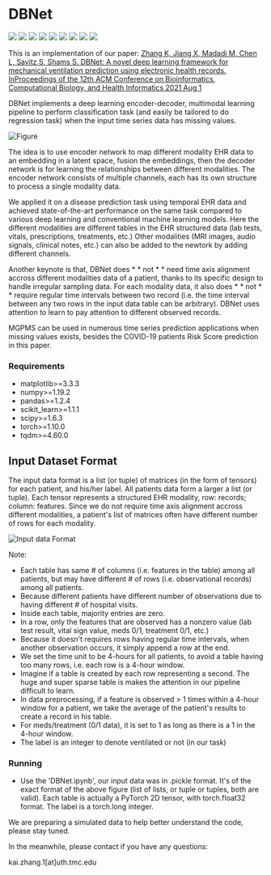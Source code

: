 # DBNet
![](https://img.shields.io/github/license/Naereen/StrapDown.js.svg)
![](https://img.shields.io/badge/python-%3E%3D3.7-green)
![](https://img.shields.io/badge/torch-%3E%3D1.10-blue)
![](https://img.shields.io/badge/numpy-%3E%3D1.19-yellow)
![](https://img.shields.io/badge/matplotlib-%3E%3D3.3-brightgreen)
![](https://img.shields.io/badge/pandas-%3E%3D1.2-green)
![](https://img.shields.io/badge/scikit__learn-%3E%3D1.1-yellowgreen)
![](https://img.shields.io/badge/scipy-%3E%3D1.6-orange)
![](https://img.shields.io/badge/tqdm-%3E%3D4.60-lightgrey)

This is an implementation of our paper: [Zhang K, Jiang X, Madadi M, Chen L, Savitz S, Shams S. DBNet: A novel deep learning framework for mechanical ventilation prediction using electronic health records. InProceedings of the 12th ACM Conference on Bioinformatics, Computational Biology, and Health Informatics 2021 Aug 1](https://dl.acm.org/doi/abs/10.1145/3459930.3469551)

DBNet implements a deep learning encoder-decoder, multimodal learning pipeline to perform classification task (and easily be tailored to do regression task) when the input time series data has missing values. 

![Figure](https://user-images.githubusercontent.com/29695346/194333875-9189daa2-fea9-49d6-86bd-67115c1f3640.PNG)

The idea is to use encoder network to map different modality EHR data to an embedding in a latent space, fusion the embeddings, then the decoder network is for learning the relationships between different modalities. The encoder network consists of multiple channels, each has its own structure to process a single modality data.

We applied it on a disease prediction task using temporal EHR data and achieved state-of-the-art performance on the same task compared to various deep learning and conventional machine learning models. Here the different modalities are different tables in the EHR structured data (lab tests, vitals, prescriptions, treatments, etc.) Other modalities (MRI images, audio signals, clinical notes, etc.) can also be added to the newtork by adding different channels.

Another keynote is that, DBNet does * * not * * need time axis alignment accross different modalities data of a patient, thanks to its specific design to handle irregular sampling data. For each modality data, it also does * * not * * require regular time intervals between two record (i.e. the time interval between any two rows in the input data table can be arbitrary). DBNet uses attention to learn to pay attention to different observed records. 

MGPMS can be used in numerous time series prediction applications when missing values exists, besides the COVID-19 patients Risk Score prediction in this paper.

### Requirements
* matplotlib>=3.3.3
* numpy>=1.19.2
* pandas>=1.2.4
* scikit_learn>=1.1.1
* scipy>=1.6.3
* torch>=1.10.0
* tqdm>=4.60.0


## Input Dataset Format
The input data format is a list (or tuple) of matrices (in the form of tensors) for each patient, and his/her label. All patients data form a larger a list (or tuple). Each tensor represents a structured EHR modality, row: records; column: features. Since we do not require time axis alignment accross different modalities, a patient's list of matrices often have different number of rows for each modality.

![Input data Format](https://user-images.githubusercontent.com/29695346/194346856-e4d30335-a157-46b5-a021-32e9d1cf5d7e.PNG)


Note:  
- Each table has same # of columns (i.e. features in the table) among all patients, but may have different # of rows (i.e. observational records) among all patients.
- Because different patients have different number of observations due to having different # of hospital visits.
- Inside each table, majority entries are zero. 
- In a row, only the features that are observed has a nonzero value (lab test result, vital sign value, meds 0/1, treatment 0/1, etc.)
- Because it doesn't requires rows having regular time intervals, when another observation occurs, it simply append a row at the end.
- We set the time unit to be 4-hours for all patients, to avoid a table having too many rows, i.e. each row is a 4-hour window.
- Imagine if a table is created by each row representing a second. The huge and super sparse table is makes the attention in our pipeline difficult to learn.
- In data preprocessing, if a feature is observed > 1 times within a 4-hour window for a patient, we take the average of the patient's results to create a record in his table. 
- For meds/treatment (0/1 data), it is set to 1 as long as there is a 1 in the 4-hour window. 
- The label is an integer to denote ventilated or not (in our task)

### Running

- Use the 'DBNet.ipynb', our input data was in .pickle format. It's of the exact format of the above figure (list of lists, or tuple or tuples, both are valid). Each table is actually a PyTorch 2D tensor, with torch.float32 format. The label is a torch.long integer.

We are preparing a simulated data to help better understand the code, please stay tuned.

In the meanwhile, please contact if you have any questions:

kai.zhang.1[at]uth.tmc.edu
